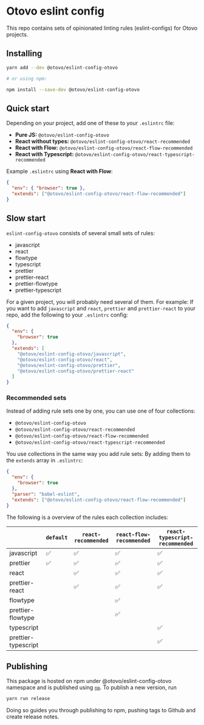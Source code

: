 # Otovo eslint config

This repo contains sets of opinionated linting rules (eslint-configs) for Otovo projects.

## Installing

```sh
yarn add --dev @otovo/eslint-config-otovo

# or using npm:

npm install --save-dev @otovo/eslint-config-otovo
```

## Quick start

Depending on your project, add one of these to your `.eslintrc` file:

- **Pure JS:** `@otovo/eslint-config-otovo`
- **React without types:** `@otovo/eslint-config-otovo/react-recommended`
- **React with Flow:** `@otovo/eslint-config-otovo/react-flow-recommended`
- **React with Typescript:** `@otovo/eslint-config-otovo/react-typescript-recommended`

Example `.eslintrc` using **React with Flow**:

```json
{
  "env": { "browser": true },
  "extends": ["@otovo/eslint-config-otovo/react-flow-recommended"]
}
```

## Slow start

`eslint-config-otovo` consists of several small sets of rules:

- javascript
- react
- flowtype
- typescript
- prettier
- prettier-react
- prettier-flowtype
- prettier-typescript

For a given project, you will probably need several of them. For example: If you want to add `javascript` and `react`, `prettier` and `prettier-react` to your repo, add the following to your `.eslintrc` config:

```json
{
  "env": {
    "browser": true
  },
  "extends": [
    "@otovo/eslint-config-otovo/javascript",
    "@otovo/eslint-config-otovo/react",
    "@otovo/eslint-config-otovo/prettier",
    "@otovo/eslint-config-otovo/prettier-react"
  ]
}
```

### Recommended sets

Instead of adding rule sets one by one, you can use one of four collections:

- `@otovo/eslint-config-otovo`
- `@otovo/eslint-config-otovo/react-recommended`
- `@otovo/eslint-config-otovo/react-flow-recommended`
- `@otovo/eslint-config-otovo/react-typescript-recommended`

You use collections in the same way you add rule sets: By adding them to the `extends` array in `.eslintrc`:

```json
{
  "env": {
    "browser": true
  },
  "parser": "babel-eslint",
  "extends": ["@otovo/eslint-config-otovo/react-flow-recommended"]
}
```

The following is a overview of the rules each collection includes:

|                     | `default` | `react-recommended` | `react-flow-recommended` | `react-typescript-recommended` |
| ------------------- | --------- | ------------------- | ------------------------ | ------------------------------ |
| javascript          | ✅        | ✅                  | ✅                       | ✅                             |
| prettier            | ✅        | ✅                  | ✅                       | ✅                             |
| react               |           | ✅                  | ✅                       | ✅                             |
| prettier-react      |           | ✅                  | ✅                       | ✅                             |
| flowtype            |           |                     | ✅                       |                                |
| prettier-flowtype   |           |                     | ✅                       |                                |
| typescript          |           |                     |                          | ✅                             |
| prettier-typescript |           |                     |                          | ✅                             |

## Publishing

This package is hosted on npm under @otovo/eslint-config-otovo namespace and is published using [`np`](https://github.com/sindresorhus/np). To publish a new version, run

```sh
yarn run release
```

Doing so guides you through publishing to npm, pushing tags to Github and create release notes.
